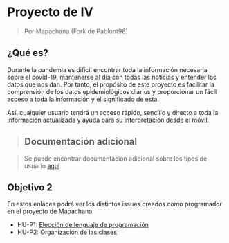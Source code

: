 # Proyecto de IV

> Por Mapachana 
(Fork de Pablont98)

## ¿Qué es?

Durante la pandemia es difícil encontrar toda la información necesaria sobre el covid-19, mantenerse al día con todas las noticias y entender los datos que nos dan. Por tanto, el propósito de este proyecto es facilitar la comprensión de los datos epidemiológicos diarios y proporcionar un fácil acceso a toda la información y el significado de esta.

Así, cualquier usuario tendrá un acceso rápido, sencillo y directo a toda la información actualizada y ayuda para su interpretación desde el móvil.

> ## Documentación adicional

> Se puede encontrar documentación adicional sobre los tipos de usuario [aquí](https://github.com/Mapachana/Proyecto-IV/blob/Objetivo-1/docs/objetivo1.md)

## Objetivo 2
En estos enlaces podrá ver los distintos issues creados como programador en el proyecto de Mapachana:
* HU-P1: [Elección de lenguaje de programación](https://github.com/Mapachana/Proyecto-IV/issues/6)
* HU-P2: [Organización de las clases](https://github.com/Mapachana/Proyecto-IV/issues/7)
